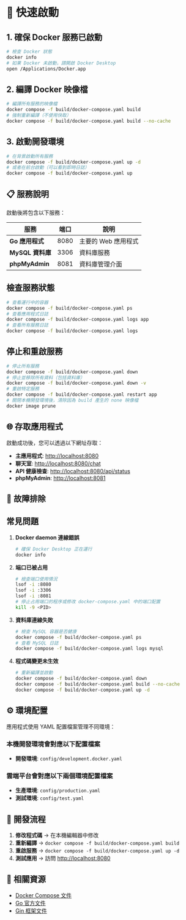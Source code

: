 # 🚀 快速啟動

## 1. 確保 Docker 服務已啟動

```bash
# 檢查 Docker 狀態
docker info
# 如果 Docker 未啟動，請開啟 Docker Desktop
open /Applications/Docker.app
```

## 2. 編譯 Docker 映像檔

```bash
# 編譯所有服務的映像檔
docker compose -f build/docker-compose.yaml build
# 強制重新編譯（不使用快取）
docker compose -f build/docker-compose.yaml build --no-cache
```

## 3. 啟動開發環境

```bash
# 在背景啟動所有服務
docker compose -f build/docker-compose.yaml up -d
# 或者在前台啟動（可以看到即時日誌）
docker compose -f build/docker-compose.yaml up
```

## 📋 服務說明

啟動後將包含以下服務：

| 服務 | 端口 | 說明 |
|------|------|------|
| **Go 應用程式** | 8080 | 主要的 Web 應用程式 |
| **MySQL 資料庫** | 3306 | 資料庫服務 |
| **phpMyAdmin** | 8081 | 資料庫管理介面 |

## 檢查服務狀態

```bash
# 查看運行中的容器
docker compose -f build/docker-compose.yaml ps
# 查看應用程式日誌
docker compose -f build/docker-compose.yaml logs app
# 查看所有服務日誌
docker compose -f build/docker-compose.yaml logs
```

## 停止和重啟服務

```bash
# 停止所有服務
docker compose -f build/docker-compose.yaml down
# 停止並移除所有資料（包括資料庫）
docker compose -f build/docker-compose.yaml down -v
# 重啟特定服務
docker compose -f build/docker-compose.yaml restart app
# 關閉本機開發環境後，清除因為 build 產生的 none 映像檔
docker image prune
```

## 🌐 存取應用程式

啟動成功後，您可以透過以下網址存取：

- **主應用程式**: <http://localhost:8080>
- **聊天室**: <http://localhost:8080/chat>
- **API 健康檢查**: <http://localhost:8080/api/status>
- **phpMyAdmin**: <http://localhost:8081>

## 🐛 故障排除

## 常見問題

1. **Docker daemon 連線錯誤**

    ```bash
    # 確保 Docker Desktop 正在運行
    docker info
    ```

2. **端口已被占用**

    ```bash
    # 檢查端口使用情況
    lsof -i :8080
    lsof -i :3306
    lsof -i :8081
    # 停止占用端口的程序或修改 docker-compose.yaml 中的端口配置
    kill -9 <PID>
    ```

3. **資料庫連線失敗**

    ```bash
    # 檢查 MySQL 容器是否健康
    docker compose -f build/docker-compose.yaml ps
    # 查看 MySQL 日誌
    docker compose -f build/docker-compose.yaml logs mysql
    ```

4. **程式碼變更未生效**

    ```bash
    # 重新編譯並啟動
    docker compose -f build/docker-compose.yaml down
    docker compose -f build/docker-compose.yaml build --no-cache
    docker compose -f build/docker-compose.yaml up -d
    ```

## ⚙️ 環境配置

應用程式使用 YAML 配置檔案管理不同環境：

### 本機開發環境會對應以下配置檔案

- **開發環境**: `config/development.docker.yaml`

### 雲端平台會對應以下兩個環境配置檔案

- **生產環境**: `config/production.yaml`
- **測試環境**: `config/test.yaml`

## 📝 開發流程

1. **修改程式碼** → 在本機編輯器中修改
2. **重新編譯** → `docker compose -f build/docker-compose.yaml build`
3. **重啟服務** → `docker compose -f build/docker-compose.yaml up -d`
4. **測試應用** → 訪問 <http://localhost:8080>

## 🔗 相關資源

- [Docker Compose 文件](https://docs.docker.com/compose/)
- [Go 官方文件](https://golang.org/doc/)
- [Gin 框架文件](https://gin-gonic.com/docs/)

